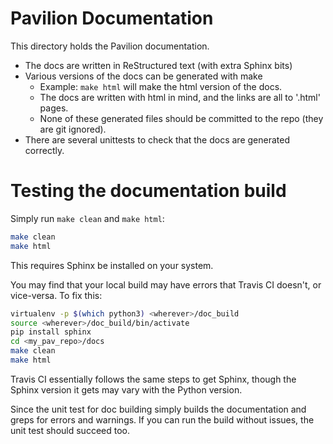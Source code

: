 # Pavilion Documentation

This directory holds the Pavilion documentation.

 - The docs are written in ReStructured text (with extra Sphinx bits)
 - Various versions of the docs can be generated with make
    - Example: `make html` will make the html version of the docs.
    - The docs are written with html in mind, and the links are all to '.html' pages.
    - None of these generated files should be committed to the repo (they are git ignored).
 - There are several unittests to check that the docs are generated correctly.

# Testing the documentation build
Simply run `make clean` and `make html`:

```bash
make clean
make html
```

This requires Sphinx be installed on your system. 

You may find that your local build may have errors that Travis CI doesn't, or vice-versa. To fix
this:

```bash
virtualenv -p $(which python3) <wherever>/doc_build
source <wherever>/doc_build/bin/activate
pip install sphinx
cd <my_pav_repo>/docs
make clean
make html
```

Travis CI essentially follows the same steps to get Sphinx, though the Sphinx version it gets may
vary with the Python version. 

Since the unit test for doc building simply builds the documentation and greps for errors and
warnings. If you can run the build without issues, the unit test should succeed too.
